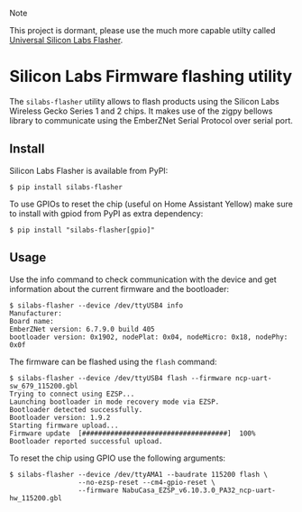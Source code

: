 > [!NOTE]  
> This project is dormant, please use the much more capable utilty called [Universal Silicon Labs
Flasher](https://github.com/NabuCasa/universal-silabs-flasher).


# Silicon Labs Firmware flashing utility

The `silabs-flasher` utility allows to flash products using the Silicon Labs
Wireless Gecko Series 1 and 2 chips. It makes use of the zigpy bellows library 
to communicate using the EmberZNet Serial Protocol over serial port.

## Install

Silicon Labs Flasher is available from PyPI:
```
$ pip install silabs-flasher
```

To use GPIOs to reset the chip (useful on Home Assistant Yellow) make sure to
install with gpiod from PyPI as extra dependency:
```
$ pip install "silabs-flasher[gpio]"
```

## Usage

Use the info command to check communication with the device and get
information about the current firmware and the bootloader:
```
$ silabs-flasher --device /dev/ttyUSB4 info
Manufacturer: 
Board name: 
EmberZNet version: 6.7.9.0 build 405
bootloader version: 0x1902, nodePlat: 0x04, nodeMicro: 0x18, nodePhy: 0x0f
```

The firmware can be flashed using the `flash` command:
```
$ silabs-flasher --device /dev/ttyUSB4 flash --firmware ncp-uart-sw_679_115200.gbl 
Trying to connect using EZSP...
Launching bootloader in mode recovery mode via EZSP.
Bootloader detected successfully.
Bootloader version: 1.9.2
Starting firmware upload...
Firmware update  [####################################]  100%          
Bootloader reported successful upload.
```

To reset the chip using GPIO use the following arguments:
```
$ silabs-flasher --device /dev/ttyAMA1 --baudrate 115200 flash \
                 --no-ezsp-reset --cm4-gpio-reset \
                 --firmware NabuCasa_EZSP_v6.10.3.0_PA32_ncp-uart-hw_115200.gbl
```
